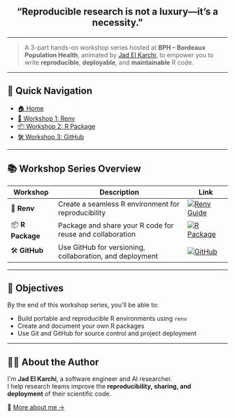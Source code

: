<p align="center" style="font-size: 1.5em; font-weight: bold; margin-top: 20px;">
  “Reproducible research is not a luxury—it’s a necessity.”<br>
</p>

---

> A 3-part hands-on workshop series hosted at **BPH – Bordeaux Population Health**, animated by [Jad El Karchi](https://www.linkedin.com/in/jad-el-karchi/), to empower you to write **reproducible**, **deployable**, and **maintainable** R code.

---

## 🔗 Quick Navigation

- [🏠 Home](./README.md)
- [🧪 Workshop 1: Renv](./ws1-renv.md)
- [📦 Workshop 2: R Package](./ws2-rpackage.md)
- [🛠️ Workshop 3: GitHub](./ws3-github.md)

---

## 📚 Workshop Series Overview

| Workshop              | Description                                                  | Link                              |
|-----------------------|--------------------------------------------------------------|-----------------------------------|
| 🧪 **Renv**           | Create a seamless R environment for reproducibility          | [![Renv Guide](https://img.shields.io/badge/Workshop-Renv-blue?style=for-the-badge&logo=r)](https://sistm.github.io/level-up-your-code/ws1-renv.html)  |
| 📦 **R Package**      | Package and share your R code for reuse and collaboration    | [![R Package](https://img.shields.io/badge/Workshop-R_Package-green?style=for-the-badge&logo=r)](https://sistm.github.io/level-up-your-code/ws1-renv.html) |
| 🛠️ **GitHub**         | Use GitHub for versioning, collaboration, and deployment     | [![GitHub](https://img.shields.io/badge/Workshop-GitHub-black?style=for-the-badge&logo=github)](https://sistm.github.io/level-up-your-code/ws1-renv.html) |

---

## 🎯 Objectives

By the end of this workshop series, you'll be able to:

- Build portable and reproducible R environments using `renv`
- Create and document your own R packages
- Use Git and GitHub for source control and project deployment

---

## 👨‍💻 About the Author

I'm **Jad El Karchi**, a software engineer and AI researcher.  
I help research teams improve the **reproducibility, sharing, and deployment** of their scientific code.

🔗 [More about me →](https://www.linkedin.com/in/jad-el-karchi/)
